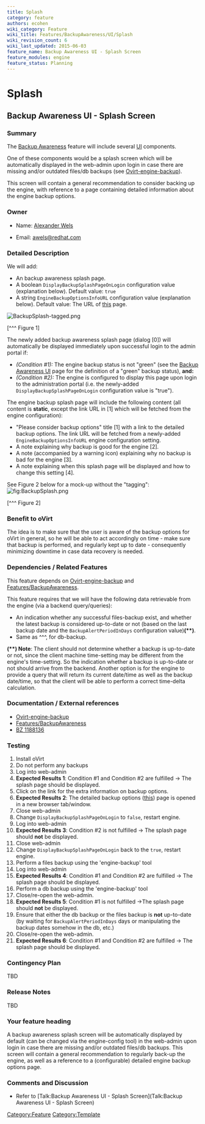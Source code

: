 ```yaml
---
title: Splash
category: feature
authors: ecohen
wiki_category: Feature
wiki_title: Features/BackupAwareness/UI/Splash
wiki_revision_count: 6
wiki_last_updated: 2015-06-03
feature_name: Backup Awareness UI - Splash Screen
feature_modules: engine
feature_status: Planning
---
```


# Splash

## Backup Awareness UI - Splash Screen

### Summary

The [Backup Awareness](Features/BackupAwareness) feature will include several [UI](Features/BackupAwareness/UI) components.

One of these components would be a splash screen which will be automatically displayed in the web-admin upon login in case there are missing and/or outdated files/db backups (see [Ovirt-engine-backup](Ovirt-engine-backup)).

This screen will contain a general recommendation to consider backing up the engine, with reference to a page containing detailed information about the engine backup options.

### Owner

*   Name: [ Alexander Wels](User:Awels)

<!-- -->

*   Email: awels@redhat.com

### Detailed Description

We will add:

*   An backup awareness splash page.
*   A boolean `DisplayBackupSplashPageOnLogin` configuration value (explanation below). Default value: `true`
*   A string `EngineBackupOptionsInfoURL` configuration value (explanation below). Default value: The URL of [this](Ovirt-engine-backup) page.

![](BackupSplash-tagged.png "BackupSplash-tagged.png")

[^^^ Figure 1]

The newly added backup awareness splash page (dialog [0]) will automatically be displayed immediately upon successful login to the admin portal if:

*   *(Condition #1):* The engine backup status is not "green" (see the [Backup Awareness UI](Features/BackupAwareness/UI) page for the definition of a "green" backup status), **and:**
*   *(Condition #2):* The engine is configured to display this page upon login to the administration portal (i.e. the newly-added `DisplayBackupSplashPageOnLogin` configuration value is "true").

The engine backup splash page will include the following content (all content is **static**, except the link URL in [1] which will be fetched from the engine configuration):

*   "Please consider backup options" title [1] with a link to the detailed backup options. The link URL will be fetched from a newly-added `EngineBackupOptionsInfoURL` engine configuration setting.
*   A note explaining why backup is good for the engine [2].
*   A note (accompanied by a warning icon) explaining why no backup is bad for the engine [3].
*   A note explaining when this splash page will be displayed and how to change this setting [4].

See Figure 2 below for a mock-up without the "tagging": ![](BackupSplash.png "fig:BackupSplash.png")

[^^^ Figure 2]

### Benefit to oVirt

The idea is to make sure that the user is aware of the backup options for oVirt in general, so he will be able to act accordingly on time - make sure that backup is performed, and regularly kept up to date - consequently minimizing downtime in case data recovery is needed.

### Dependencies / Related Features

This feature depends on [Ovirt-engine-backup](Ovirt-engine-backup) and [Features/BackupAwareness](Features/BackupAwareness).

This feature requires that we will have the following data retrievable from the engine (via a backend query/queries):

*   An indication whether any successful files-backup exist, and whether the latest backup is considered up-to-date or not (based on the last backup date and the `BackupAlertPeriodInDays` configuration value)**(\*\*)**.
*   Same as ^^^, for db-backup.

**(\*\*) Note**: The client should not determine whether a backup is up-to-date or not, since the client machine time-setting may be different from the engine's time-setting. So the indication whether a backup is up-to-date or not should arrive from the backend. Another option is for the engine to provide a query that will return its current date/time as well as the backup date/time, so that the client will be able to perform a correct time-delta calculation.

### Documentation / External references

*   [Ovirt-engine-backup](Ovirt-engine-backup)
*   [Features/BackupAwareness](Features/BackupAwareness)
*   [BZ 1188136](https://bugzilla.redhat.com/show_bug.cgi?id=1188136)

### Testing

1.  Install oVirt
2.  Do not perform any backups
3.  Log into web-admin
4.  **Expected Results 1**: Condition #1 and Condition #2 are fulfilled -> The splash page should be displayed.
5.  Click on the link for the extra information on backup options.
6.  **Expected Results 2**: The detailed backup options ([this](Ovirt-engine-backup)) page is opened in a new browser tab/window.
7.  Close web-admin
8.  Change `DisplayBackupSplashPageOnLogin` to `false`, restart engine.
9.  Log into web-admin
10. **Expected Results 3**: Condition #2 is not fulfilled -> The splash page should **not** be displayed.
11. Close web-admin
12. Change `DisplayBackupSplashPageOnLogin` back to the `true`, restart engine.
13. Perform a files backup using the 'engine-backup' tool
14. Log into web-admin
15. **Expected Results 4**: Condition #1 and Condition #2 are fulfilled -> The splash page should be displayed.
16. Perform a db backup using the 'engine-backup' tool
17. Close/re-open the web-admin.
18. **Expected Results 5**: Condition #1 is not fulfilled ->The splash page should **not** be displayed.
19. Ensure that either the db backup or the files backup is **not** up-to-date (by waiting for `BackupAlertPeriodInDays` days or manipulating the backup dates somehow in the db, etc.)
20. Close/re-open the web-admin.
21. **Expected Results 6**: Condition #1 and Condition #2 are fulfilled -> The splash page should be displayed.

### Contingency Plan

TBD

### Release Notes

TBD

### Your feature heading

A backup awareness splash screen will be automatically displayed by default (can be changed via the engine-config tool) in the web-admin upon login in case there are missing and/or outdated files/db backups. This screen will contain a general recommendation to regularly back-up the engine, as well as a reference to a (configurable) detailed engine backup options page.

### Comments and Discussion

*   Refer to [Talk:Backup Awareness UI - Splash Screen](Talk:Backup Awareness UI - Splash Screen)

<Category:Feature> <Category:Template>
